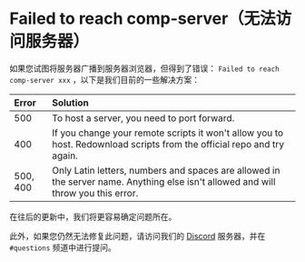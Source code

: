 # Failed to reach comp-server（无法访问服务器）

如果您试图将服务器广播到服务器浏览器，但得到了错误： `Failed to reach comp-server xxx`  ，以下是我们目前的一些解决方案：

| Error | Solution |
| :--- | :--- |
| 500 | To host a server, you need to port forward. |
| 400 | If you change your remote scripts it won't allow you to host.  Redownload scripts from the official repo and try again. |
| 500, 400 | Only Latin letters, numbers and spaces are allowed in the server name.  Anything else isn't allowed and will throw you this error. |

在往后的更新中，我们将更容易确定问题所在。

  
此外，如果您仍然无法修复此问题，请访问我们的  [Discord](https://discord.gg/R5Reloaded) 服务器，并在 `#questions` 频道中进行提问。

